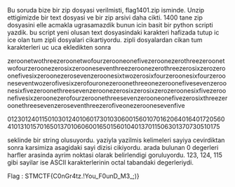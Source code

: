 Bu soruda bize bir zip dosyasi verilmisti, flag1401.zip isminde. Unzip ettigimizde bir text dosyasi ve bir zip arsivi daha cikti. 1400 tane zip dosyasini elle acmakla ugrasamazdik bunun icin basit bir python scripti yazdik. bu script yeni olusan text dosyasindaki karakteri hafizada tutup ic ice olan tum zipli dosyalari cikartiyordu. zipli dosyalardan cikan tum karakterleri uc uca ekledikten sonra  

zeroonetwothreezeroonetwofourzerooneonefivezeroonezerothreezeroonetwofourzeroonezerosixzerooneseventhreezeroonezerothreezerosixzerozeroonefivesixzeroonezerosevenzeroonesixtwozerosixfourzeroonesixfourzerooneseventwozerofivesixzerofouronezeroonethreeonezeroonefivesevenzeroonesixfivezeroonethreesevenzeroonezerosixzerosixzerozeroonesixfivezeroonefivesixzeroonezerofourzeroonethreesevenzerooneonefivezerosixthreezeroonethreesevenzeroseventhreezerofiveonezeroonesevenfive 

0123012401150103012401060173010306001560107016206401640172056041013101570165013701060600165015601040137011506301370730510175

seklinde bir string olusuyordu. yaziyla yazilmis kelimeleri sayiya cevirdiktan sonra karsimiza asagidaki sayi dizisi cikiyordu. arada bulunan 0 degerleri harfler arasinda ayrim noktasi olarak belirlendigi goruluyordu. 123, 124, 115 gibi sayilar ise ASCII karakterlerinin octal tabandaki degerleriydi.


Flag : STMCTF{C0nGr4tz.!You_F0unD_M3_;)}

